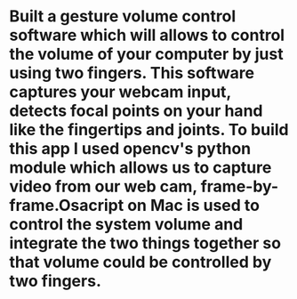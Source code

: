 # Built a gesture volume control software which will allows to control the volume of your computer by just using two fingers. This software captures your webcam input, detects focal points on your hand like the fingertips and joints. To build this app I used opencv's python module which allows us to capture video from our web cam, frame-by-frame.Osacript on Mac is used to control the system volume and integrate the two things together so that volume could be controlled by two fingers.
